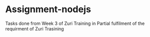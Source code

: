 # Assignment-nodejs
 Tasks done from Week 3 of Zuri Training in Partial fulfilment of the requirment of Zuri Trasining
